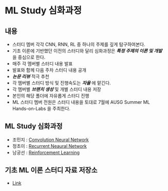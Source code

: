 # ML Study 심화과정

## 내용
- 스터디 멤버 각각 CNN, RNN, RL 중 하나의 주제를 깊게 탐구하여본다.
- 기초 이론에 기반했던 이전의 스터디와 달리 심화과정은 ***특정 주제의 이론 및 개발*** 을 중심으로 한다.
- 매주 각 멤버별 스터디 내용 발표
- 발표와 함께 다음 주차 스터디 내용 공개
- ***논문 리뷰*** 적극 추천
- 각 멤버별 스터디 방식 및 진행속도는 ***자율*** 에 맡긴다.
- 각 멤버별 ***브랜치 생성*** 및 개별 스터디 내용 저장
- 본인의 해당 폴더에 자유롭게 스터디 진행
- ML 스터디 멤버 전원은 스터디 내용을 토대로 7월에 AUSG Summer ML Hands-on-Labs 을 주최한다.

## ML Study 심화과정
- 조민지 : [Convolution Neural Network](./Minji)
- 정초이 : [Recurrent Neaural Network](./Choyi)
- 남궁선 : [Reinforcement Learning](./Seon)

## 기초 ML 이론 스터디 자료 저장소
- [Link](https://github.com/AUSG/AUSG_Study/tree/master/ML)
